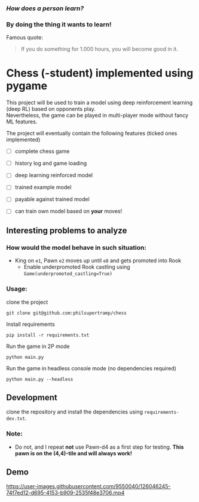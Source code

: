 ### _How does a person learn?_
### By doing the thing it wants to learn!

Famous quote:  
> If you do something for 1.000 hours, you will become good in it.

# Chess (-student) implemented using pygame

This project will be used to train a model using deep reinforcement learning (deep RL) based on opponents play.  
Nevertheless, the game can be played in multi-player mode without fancy ML features.

The project will eventually contain the following features (ticked ones implemented)
- [ ] complete chess game
- [ ] history log and game loading

- [ ] deep learning reinforced model
- [ ] trained example model
- [ ] payable against trained model
- [ ] can train own model based on **your** moves!


## Interesting problems to analyze
### How would the model behave in such situation:
- King on `e1`, Pawn `e2` moves up until `e8` and gets promoted into Rook
    - Enable underpromoted Rook castling using `Game(underpromoted_castling=True)`


### Usage:
clone the project
```shell
git clone git@github.com:philsupertramp/chess
```

Install requirements
```shell
pip install -r requirements.txt
```

Run the game in 2P mode
```shell
python main.py
```

Run the game in headless console mode (no dependencies required)
```shell
python main.py --headless
```

## Development

clone the repository and install the dependencies using `requirements-dev.txt`.

### Note:
- Do not, and I repeat **not** use Pawn-d4 as a first step for testing. **This pawn is on the (4,4)-tile and will always work!**

## Demo


https://user-images.githubusercontent.com/9550040/126046245-74f7ed12-d695-4153-b909-2535f48e3706.mp4
